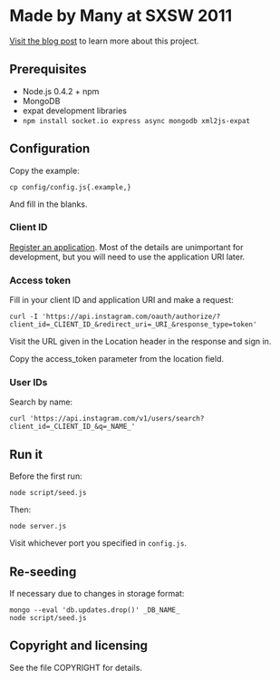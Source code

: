 # Made by Many at SXSW 2011

[Visit the blog post](http://madebymany.com/blog/sxsw-takeover-2011) to learn
more about this project.

## Prerequisites

* Node.js 0.4.2 + npm
* MongoDB
* expat development libraries
* `npm install socket.io express async mongodb xml2js-expat`

## Configuration

Copy the example:

    cp config/config.js{.example,}

And fill in the blanks.

### Client ID

[Register an application](http://instagr.am/developer/manage/). Most of the
details are unimportant for development, but you will need to use the
application URI later.

### Access token

Fill in your client ID and application URI and make a request:

    curl -I 'https://api.instagram.com/oauth/authorize/?client_id=_CLIENT_ID_&redirect_uri=_URI_&response_type=token'

Visit the URL given in the Location header in the response and sign in.

Copy the access_token parameter from the location field.

### User IDs

Search by name:

    curl 'https://api.instagram.com/v1/users/search?client_id=_CLIENT_ID_&q=_NAME_'

## Run it

Before the first run:

    node script/seed.js

Then:

    node server.js

Visit whichever port you specified in `config.js`.

## Re-seeding

If necessary due to changes in storage format:

    mongo --eval 'db.updates.drop()' _DB_NAME_
    node script/seed.js

## Copyright and licensing

See the file COPYRIGHT for details.
